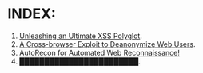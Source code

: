 # INDEX:
1. [Unleashing an Ultimate XSS Polyglot](https://github.com/0xsobky/HackVault/wiki/Unleashing-an-Ultimate-XSS-Polyglot).
2. [A Cross-browser Exploit to Deanonymize Web Users](https://github.com/0xsobky/HackVault/wiki/A-Cross-browser-Exploit-to-Deanonymize-Web-Users).
3. [AutoRecon for Automated Web Reconnaissance!](https://github.com/0xsobky/HackVault/wiki/AutoRecon-for-Automated-Web-Reconnaissance!)
4. ████████████████████████.